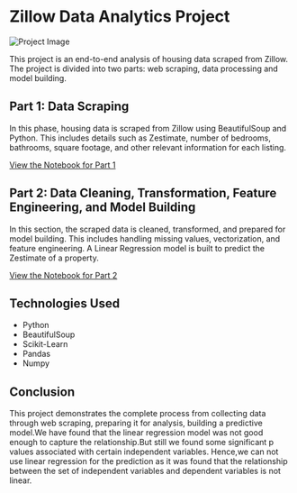 # Zillow Data Analytics Project

![Project Image](https://m.media-amazon.com/images/I/71ax+BgCs5L.jpg)  

This project is an end-to-end analysis of housing data scraped from Zillow. The project is divided into two parts: web scraping, data processing and model building.

## Part 1: Data Scraping

In this phase, housing data is scraped from Zillow using BeautifulSoup and Python. This includes details such as Zestimate, number of bedrooms, bathrooms, square footage, and other relevant information for each listing.

[View the Notebook for Part 1](https://github.com/mudit-mishra8/Zillow/blob/main/WebScrapping.ipynb)

## Part 2: Data Cleaning, Transformation, Feature Engineering, and Model Building

In this section, the scraped data is cleaned, transformed, and prepared for model building. This includes handling missing values, vectorization, and feature engineering. A Linear Regression model is built to predict the Zestimate of a property.

[View the Notebook for Part 2](https://github.com/mudit-mishra8/Zillow/blob/main/Zillow%20Zestimate.ipynb)

## Technologies Used
- Python
- BeautifulSoup
- Scikit-Learn
- Pandas
- Numpy

## Conclusion

This project demonstrates the complete process from collecting data through web scraping, preparing it for analysis, building a predictive model.We have found that the linear regression model was not good enough to capture the relationship.But still we found some significant p values associated with certain independent variables. Hence,we can not use linear regression for the prediction as it was found that the relationship between the set of independent variables and dependent variables is not linear.
